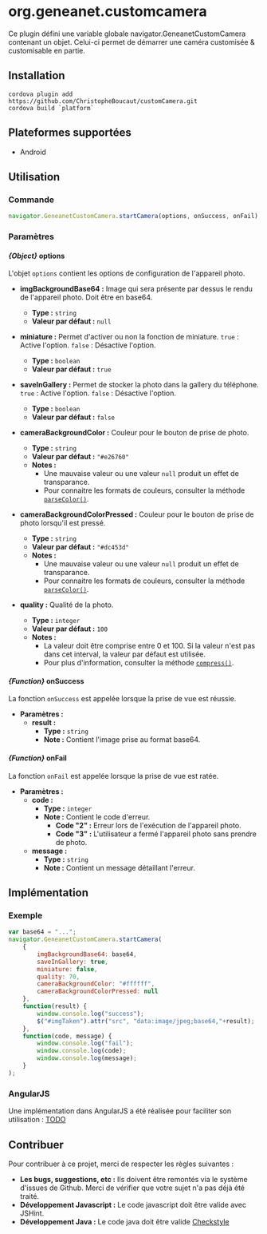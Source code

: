 # org.geneanet.customcamera

Ce plugin défini une variable globale navigator.GeneanetCustomCamera contenant un objet. Celui-ci permet de démarrer une caméra customisée & customisable en partie.

## Installation

    cordova plugin add https://github.com/ChristopheBoucaut/customCamera.git
    cordova build `platform`

## Plateformes supportées

+ Android

## Utilisation

### Commande

``` js
navigator.GeneanetCustomCamera.startCamera(options, onSuccess, onFail);
```

### Paramètres

#### *{Object}* options

L'objet `options` contient les options de configuration de l'appareil photo.

+ **imgBackgroundBase64 :** Image qui sera présente par dessus le rendu de l'appareil photo. Doit être en base64.
    - **Type :** `string`
    - **Valeur par défaut :** `null`

+ **miniature :** Permet d'activer ou non la fonction de miniature. `true` : Active l'option. `false` : Désactive l'option.
    - **Type :** `boolean`
    - **Valeur par défaut :** `true`

+ **saveInGallery :** Permet de stocker la photo dans la gallery du téléphone. `true` : Active l'option. `false` : Désactive l'option.
    - **Type :** `boolean`
    - **Valeur par défaut :** `false`

+ **cameraBackgroundColor :** Couleur pour le bouton de prise de photo.
    - **Type :** `string`
    - **Valeur par défaut :** `"#e26760"`
    - **Notes :**
        + Une mauvaise valeur ou une valeur `null` produit un effet de transparance.
        + Pour connaitre les formats de couleurs, consulter la méthode [`parseColor()`](http://developer.android.com/reference/android/graphics/Color.html#parseColor(java.lang.String)).

+ **cameraBackgroundColorPressed :** Couleur pour le bouton de prise de photo lorsqu'il est pressé.
    - **Type :** `string`
    - **Valeur par défaut :** `"#dc453d"`
    - **Notes :**
        + Une mauvaise valeur ou une valeur `null` produit un effet de transparance.
        + Pour connaitre les formats de couleurs, consulter la méthode [`parseColor()`](http://developer.android.com/reference/android/graphics/Color.html#parseColor(java.lang.String)).

+ **quality :** Qualité de la photo.
    - **Type :** `integer`
    - **Valeur par défaut :** `100`
    - **Notes :**
        + La valeur doit être comprise entre 0 et 100. Si la valeur n'est pas dans cet interval, la valeur par défaut est utilisée.
        + Pour plus d'information, consulter la méthode [`compress()`](http://developer.android.com/reference/android/graphics/Bitmap.html).

#### *{Function}* onSuccess

La fonction `onSuccess` est appelée lorsque la prise de vue est réussie.

+ **Paramètres :**
    - **result :**
        + **Type :** `string`
        + **Note :** Contient l'image prise au format base64.

#### *{Function}* onFail

La fonction `onFail` est appelée lorsque la prise de vue est ratée.
+ **Paramètres :**
    - **code :**
        + **Type :** `integer`
        + **Note :** Contient le code d'erreur.
            - **Code "2" :** Erreur lors de l'exécution de l'appareil photo.
            - **Code "3" :** L'utilisateur a fermé l'appareil photo sans prendre de photo.
    - **message :**
        + **Type :** `string`
        + **Note :** Contient un message détaillant l'erreur.

## Implémentation

### Exemple

``` js
var base64 = "...";
navigator.GeneanetCustomCamera.startCamera(
    {
        imgBackgroundBase64: base64,
        saveInGallery: true,
        miniature: false,
        quality: 70,
        cameraBackgroundColor: "#ffffff",
        cameraBackgroundColorPressed: null
    },
    function(result) {
        window.console.log("success");
        $("#imgTaken").attr("src", "data:image/jpeg;base64,"+result);
    },
    function(code, message) {
        window.console.log("fail");
        window.console.log(code);
        window.console.log(message);
    }
);
```

### AngularJS

Une implémentation dans AngularJS a été réalisée pour faciliter son utilisation : [TODO](TODO)

## Contribuer

Pour contribuer à ce projet, merci de respecter les règles suivantes :
+ **Les bugs, suggestions, etc :** Ils doivent être remontés via le système d'issues de Github. Merci de vérifier que votre sujet n'a pas déjà été traité.
+ **Développement Javascript :** Le code javascript doit être valide avec JSHint.
+ **Développement Java :** Le code java doit être valide [Checkstyle](http://eclipse-cs.sourceforge.net/#!/)